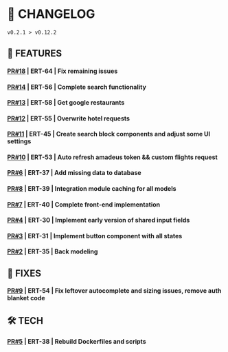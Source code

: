 # 📎 CHANGELOG

```
v0.2.1 > v0.12.2
```

## 🚀 FEATURES

#### **[PR#18](https://github.com/FroggEater/800tweb-18/pull/18) | ERT-64 | Fix remaining issues**

#### **[PR#14](https://github.com/FroggEater/800tweb-18/pull/14) | ERT-56 | Complete search functionality**

#### **[PR#13](https://github.com/FroggEater/800tweb-18/pull/13) | ERT-58 | Get google restaurants**

#### **[PR#12](https://github.com/FroggEater/800tweb-18/pull/12) | ERT-55 | Overwrite hotel requests**

#### **[PR#11](https://github.com/FroggEater/800tweb-18/pull/11) | ERT-45 | Create search block components and adjust some UI settings**

#### **[PR#10](https://github.com/FroggEater/800tweb-18/pull/10) | ERT-53 | Auto refresh amadeus token && custom flights request**

#### **[PR#6](https://github.com/FroggEater/800tweb-18/pull/6) | ERT-37 | Add missing data to database**

#### **[PR#8](https://github.com/FroggEater/800tweb-18/pull/8) | ERT-39 | Integration module caching for all models**

#### **[PR#7](https://github.com/FroggEater/800tweb-18/pull/7) | ERT-40 | Complete front-end implementation**

#### **[PR#4](https://github.com/FroggEater/800tweb-18/pull/4) | ERT-30 | Implement early version of shared input fields**

#### **[PR#3](https://github.com/FroggEater/800tweb-18/pull/3) | ERT-31 | Implement button component with all states**

#### **[PR#2](https://github.com/FroggEater/800tweb-18/pull/2) | ERT-35 | Back modeling**


## 🐛 FIXES

#### **[PR#9](https://github.com/FroggEater/800tweb-18/pull/9) | ERT-54 | Fix leftover autocomplete and sizing issues, remove auth blanket code**


## 🛠️ TECH

#### **[PR#5](https://github.com/FroggEater/800tweb-18/pull/5) | ERT-38 | Rebuild Dockerfiles and scripts**



